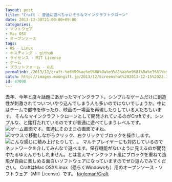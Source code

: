 ```yaml
---
layout: post
title: "Craft - 普通に遊べちゃいそうなマインクラフトクローン"
date: 2013-12-30T21:00:00+09:00
categories:
- ソフトウェア
- Mac OSX
- オープンソース
tags: 
- OS - Linux
- ホスティング - github
- ライセンス - MIT License
- ゲーム
- プラットフォーム - GUI
permalink: /2013/12/craft-%e6%99%ae%e9%80%9a%e3%81%ab%e9%81%8a%e3%81%b9%e3%81%a1%e3%82%83%e3%81%84%e3%81%9d%e3%81%86%e3%81%aa%e3%83%9e%e3%82%a4%e3%83%b3%e3%82%af%e3%83%a9%e3%83%95%e3%83%88%e3%82%af%e3%83%ad%e3%83%bc/
catch: http://images.moongift.jp/2013/12/Screenshot%202013-12-15%2022.37.18_thumb.f8b3dae351e3226eebeedf8b35c4dae8.png
id: 47098
---
```

去年、今年と度々話題にあがったマインクラフト。シンプルなゲームだけに創造性が刺激されてついついやり込んでしまう人も多いのではないでしょうか。中にはチームで都市を作ったり、映画の一場面を再現したりしている人たちもいます。
そんなマインクラフトクローンとして開発されているのがCraftです。シンプルな、と銘打たれているのですが普通に遊べてしまうレベルです。
![ゲーム画面です。普通にそのままの画面ですね。](http://images.moongift.jp/2013/12/Screenshot%202013-12-15%2022.36.01_thumb.add28f172d2c6ad3b0237d42782f7c08.png "http://images.moongift.jp/2013/12/Screenshot%202013-12-15%2022.36.01.add28f172d2c6ad3b0237d42782f7c08.png")
![マウスで移動しながらクリック、右クリックでブロックを操作します。](http://images.moongift.jp/2013/12/Screenshot%202013-12-15%2022.37.18_thumb.f8b3dae351e3226eebeedf8b35c4dae8.png "http://images.moongift.jp/2013/12/Screenshot%202013-12-15%2022.37.18.f8b3dae351e3226eebeedf8b35c4dae8.png")
![こんな感じに積み上げたりして…。](http://images.moongift.jp/2013/12/131215-0001_thumb.2f05efd619e45c604a5020ec8c50bfed.png "http://images.moongift.jp/2013/12/131215-0001.2f05efd619e45c604a5020ec8c50bfed.png")
マルチプレイヤーにも対応しているのでネットワークを介してみんなで遊べます。保存機能がないように見えるのが開発中たるゆえんかもしれません。とは言えマインクラフト風にブロックを重ねて造形が自由に楽しめる面白いソフトウェアになっていますのでぜひ遊んでみてください。
CraftはMac OSX/Linux（恐らくWindowsも）用のオープンソース・ソフトウェア（MIT License）です。
[fogleman/Craft](https://github.com/fogleman/Craft)